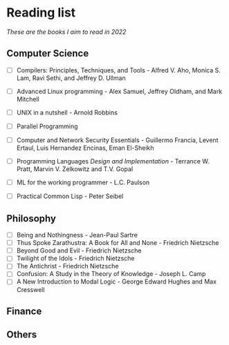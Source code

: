 # Reading list
*These are  the books I aim to read in 2022*

## Computer Science
- [ ] Compilers: Principles, Techniques, and Tools - Alfred V. Aho, Monica S. Lam, Ravi Sethi, and Jeffrey D. Ullman
- [ ] Advanced Linux programming - Alex Samuel, Jeffrey Oldham, and Mark Mitchell
- [ ] UNIX in a nutshell - Arnold Robbins
- [ ] Parallel Programming
- [ ] Computer and Network Security Essentials - Guillermo Francia, Levent Ertaul, Luis Hernandez Encinas, Eman El-Sheikh
- [ ] Programming Languages *Design and Implementation* - Terrance W. Pratt, Marvin V. Zelkowitz and T.V. Gopal
- [ ] ML for the working programmer - L.C. Paulson
- [ ] Practical Common Lisp - Peter Seibel


## Philosophy
- [ ] Being and Nothingness - Jean-Paul Sartre
- [ ] Thus Spoke Zarathustra: A Book for All and None - Friedrich Nietzsche
- [ ] Beyond Good and Evil - Friedrich Nietzsche
- [ ] Twilight of the Idols - Friedrich Nietzsche
- [ ] The Antichrist - Friedrich Nietzsche
- [ ] Confusion: A Study in the Theory of Knowledge - Joseph L. Camp
- [ ] A New Introduction to Modal Logic - George Edward Hughes and Max Cresswell

## Finance

## Others